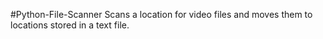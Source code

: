 #Python-File-Scanner
Scans a location for video files and moves them to locations stored in a text file.
